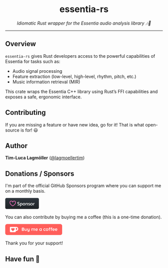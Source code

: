 <h1 align="center">essentia-rs</h1>

*<p align="center">Idiomatic Rust wrapper for the Essentia audio analysis library 🎶🦀</p>*

---


## Overview

`essentia-rs` gives Rust developers access to the powerful capabilities of Essentia for tasks such as:

- Audio signal processing
- Feature extraction (low-level, high-level, rhythm, pitch, etc.)
- Music information retrieval (MIR)

This crate wraps the Essentia C++ library using Rust’s FFI capabilities and exposes a safe, ergonomic interface.

## Contributing

If you are missing a feature or have new idea, go for it! That is what open-source is for! 😃

## Author

**Tim-Luca Lagmöller** ([@lagmoellertim](https://github.com/lagmoellertim))

## Donations / Sponsors

I'm part of the official GitHub Sponsors program where you can support me on a monthly basis.

<a href="https://github.com/sponsors/lagmoellertim" target="_blank"><img src="https://github.com/lagmoellertim/shared-repo-files/raw/main/github-sponsors-button.png" alt="GitHub Sponsors" height="35px" ></a>

You can also contribute by buying me a coffee (this is a one-time donation).

<a href="https://ko-fi.com/lagmoellertim" target="_blank"><img src="https://github.com/lagmoellertim/shared-repo-files/raw/main/kofi-sponsors-button.png" alt="Ko-Fi Sponsors" height="35px" ></a>

Thank you for your support!

## Have fun :tada:
